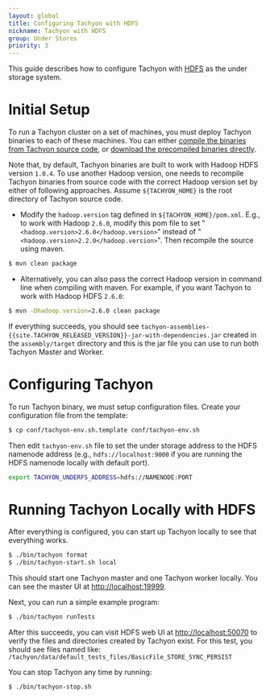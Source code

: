 ```yaml
---
layout: global
title: Configuring Tachyon with HDFS
nickname: Tachyon with HDFS
group: Under Stores
priority: 3
---
```


This guide describes how to configure Tachyon with
[HDFS](https://hadoop.apache.org/docs/stable/hadoop-project-dist/hadoop-hdfs/HdfsUserGuide.html)
as the under storage system.

# Initial Setup

To run a Tachyon cluster on a set of machines, you must deploy Tachyon binaries to each of these
machines. You can either
[compile the binaries from Tachyon source code](Building-Tachyon-Master-Branch.html), or
[download the precompiled binaries directly](Running-Tachyon-Locally.html).

Note that, by default, Tachyon binaries are built to work with Hadoop HDFS version `1.0.4`. To use
another Hadoop version, one needs to recompile Tachyon binaries from source code with the correct
Hadoop version set by either of following approaches. Assume `${TACHYON_HOME}` is the root directory
of Tachyon source code.

* Modify the `hadoop.version` tag defined in `${TACHYON_HOME}/pom.xml`. E.g., to work with Hadoop
`2.6.0`, modify this pom file to set "`<hadoop.version>2.6.0</hadoop.version>`" instead of
"`<hadoop.version>2.2.0</hadoop.version>`". Then recompile the source using maven.

```bash
$ mvn clean package
```

* Alternatively, you can also pass the correct Hadoop version in command line when compiling with
maven. For example, if you want Tachyon to work with Hadoop HDFS `2.6.0`:

```bash
$ mvn -Dhadoop.version=2.6.0 clean package
```

If everything succeeds, you should see
`tachyon-assemblies-{{site.TACHYON_RELEASED_VERSION}}-jar-with-dependencies.jar` created in the
`assembly/target` directory and this is the jar file you can use to run both Tachyon Master and Worker.

# Configuring Tachyon

To run Tachyon binary, we must setup configuration files. Create your configuration file from the
template:

```bash
$ cp conf/tachyon-env.sh.template conf/tachyon-env.sh
```

Then edit `tachyon-env.sh` file to set the under storage address to the HDFS namenode address
(e.g., `hdfs://localhost:9000` if you are running the HDFS namenode locally with default port).

```bash
export TACHYON_UNDERFS_ADDRESS=hdfs://NAMENODE:PORT
```

# Running Tachyon Locally with HDFS

After everything is configured, you can start up Tachyon locally to see that everything works.

```bash
$ ./bin/tachyon format
$ ./bin/tachyon-start.sh local
```

This should start one Tachyon master and one Tachyon worker locally. You can see the master UI at
[http://localhost:19999](http://localhost:19999).

Next, you can run a simple example program:

```bash
$ ./bin/tachyon runTests
```

After this succeeds, you can visit HDFS web UI at [http://localhost:50070](http://localhost:50070)
to verify the files and directories created by Tachyon exist. For this test, you should see
files named like: `/tachyon/data/default_tests_files/BasicFile_STORE_SYNC_PERSIST`

You can stop Tachyon any time by running:

```bash
$ ./bin/tachyon-stop.sh
```
